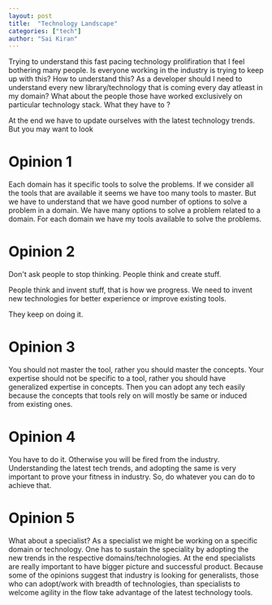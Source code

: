 ```yaml
---
layout: post
title:  "Technology Landscape"
categories: ["tech"]
author: "Sai Kiran"
---
```




Trying to understand this fast pacing technology prolifiration that I feel bothering many people. Is everyone working
 in the industry is trying to keep up with this? How to understand this? As a developer should I need to understand 
 every new library/technology that is coming every day atleast in my domain? What about the people those have worked 
 exclusively on particular technology stack. What they have to ?
 
At the end we have to update ourselves with the latest technology trends. But you may want to look 


 
# Opinion 1
Each domain has it specific tools to solve the problems. If we consider all the tools that are available it seems we have too many tools to master.
But we have to understand that we have good number of options to solve a problem in a domain.
We have many options to solve a problem related to a domain.
For each domain we have my tools available to solve the problems.

# Opinion 2
Don't ask people to stop thinking. People think and create stuff.

People think and invent stuff, that is how we progress. We need to invent new technologies for better experience or improve existing tools.

They keep on doing it.

# Opinion 3
You should not master the tool, rather you should master the concepts.
Your expertise should not be specific to a tool, rather you should 
have generalized expertise in concepts. Then you can adopt any tech easily 
because the concepts that tools rely on will mostly be same or induced 
from existing ones.

# Opinion 4
You have to do it. Otherwise you will be fired from the industry.
Understanding the latest tech trends, and adopting the same is very important 
to prove your fitness in industry. So, do whatever you can do to achieve that.

# Opinion 5
What about a specialist? 
As a specialist we might be working on a specific domain or technology. One has to sustain the speciality by 
adopting the new trends in the respective domains/technologies. At the end specialists are really important 
to have bigger picture and successful product. Because some of the opinions suggest that industry is looking 
for generalists, those who can adopt/work with breadth of technologies, than specialists to welcome agility in 
the flow take advantage of the latest technology tools.

